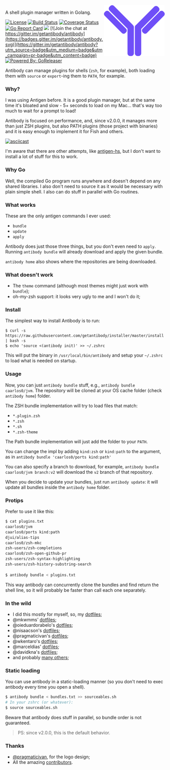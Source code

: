 <img src="logo.png" align="right" width="192px"/>

A shell plugin manager written in Golang.

[![License](https://img.shields.io/github/license/getantibody/antibody.svg?style=flat-square)](/LICENSE.md) [![Build Status](https://travis-ci.org/getantibody/antibody.svg?branch=master)](https://travis-ci.org/getantibody/antibody) [![Coverage Status](https://img.shields.io/coveralls/getantibody/antibody.svg?style=flat-square)](https://coveralls.io/github/getantibody/antibody?branch=master) [![Go Report Card](http://goreportcard.com/badge/getantibody/antibody)](http://goreportcard.com/report/getantibody/antibody) [![](https://godoc.org/github.com/getantibody/antibody?status.svg)](http://godoc.org/github.com/getantibody/antibody) [![Join the chat at https://gitter.im/getantibody/antibody](https://badges.gitter.im/getantibody/antibody.svg)](https://gitter.im/getantibody/antibody?utm_source=badge&utm_medium=badge&utm_campaign=pr-badge&utm_content=badge) [![Powered By: GoReleaser](https://img.shields.io/badge/powered%20by-goreleaser-green.svg?style=flat-square)](https://github.com/goreleaser)

Antibody can manage plugins for shells (`zsh`, for example), both loading them
with `source` or `export`-ing them to `PATH`, for example.

### Why?

I was using Antigen before. It is a good plugin manager, but at the same time
it's bloated and slow - 5+ seconds to load on my Mac... that's way too
much to wait for a prompt to load!

Antibody is focused on performance, and, since v2.0.0, it manages more than just
ZSH plugins, but also PATH plugins (those project with binaries) and it is easy
enough to implement it for Fish and others.

[![asciicast](https://asciinema.org/a/3ltopcz7dsid3iqgsg58o2sr8.png)](https://asciinema.org/a/3ltopcz7dsid3iqgsg58o2sr8)

I'm aware that there are other attempts, like
[antigen-hs](https://github.com/Tarrasch/antigen-hs), but I don't want to
install a lot of stuff for this to work.

### Why Go

Well, the compiled Go program runs anywhere and doesn't depend on any shared
libraries. I also don't need to source it as it would be necessary with
plain simple shell. I also can do stuff in parallel with Go routines.

### What works

These are the only antigen commands I ever used:

- `bundle`
- `update`
- `apply`

Antibody does just those three things, but you don't even need to `apply`.
Running `antibody bundle` will already download and apply the given bundle.

`antibody home` also shows where the repositories are being downloaded.

### What doesn't work

- The `theme` command (although most themes might just work with `bundle`);
- oh-my-zsh support: it looks very ugly to me and I won't do it;

### Install

The simplest way to install Antibody is to run:

```console
$ curl -s https://raw.githubusercontent.com/getantibody/installer/master/install | bash -s
$ echo 'source <(antibody init)' >> ~/.zshrc
```

This will put the binary in `/usr/local/bin/antibody` and setup your `~/.zshrc`
to load what is needed on startup.

### Usage

Now, you can just `antibody bundle` stuff, e.g.,
`antibody bundle caarlos0/jvm`. The repository will be cloned at
your OS cache folder (check `antibody home`) folder.

The ZSH bundle implementation will try to load files that match:

- `*.plugin.zsh`
- `*.zsh`
- `*.sh`
- `*.zsh-theme`

The Path bundle implementation will just add the folder to your `PATH`.

You can change the impl by adding `kind:zsh` or `kind:path` to the argument, as
in `antibody bundle 'caarlos0/ports kind:path'`

You can also specify a branch to download, for example,
`antibody bundle caarlos0/jvm branch:v2` will download the `v2` branch of that
repository.

When you decide to update your bundles, just run `antibody update`: it will
update all bundles inside the `antibody home` folder.

### Protips

Prefer to use it like this:

```sh
$ cat plugins.txt
caarlos0/jvm
caarlos0/ports kind:path
djui/alias-tips
caarlos0/zsh-mkc
zsh-users/zsh-completions
caarlos0/zsh-open-github-pr
zsh-users/zsh-syntax-highlighting
zsh-users/zsh-history-substring-search

$ antibody bundle < plugins.txt
```

This way antibody can concurrently clone the bundles and find return the shell
line, so it will probably be faster than call each one separately.

### In the wild

- I did this mostly for myself, so, my
[dotfiles](https://github.com/caarlos0/dotfiles);
- @mkwmms' [dotfiles](https://github.com/mkwmms/dotfiles);
- @oieduardorabelo's [dotfiles](https://github.com/oieduardorabelo/dotfiles);
- @nisaacson's [dotfiles](https://github.com/nisaacson/dotfiles);
- @pragmaticivan's [dotfiles](https://github.com/pragmaticivan/dotfiles);
- @wkentaro's [dotfiles](https://github.com/wkentaro/dotfiles);
- @marceldias' [dotfiles](https://github.com/marceldiass/dotfiles);
- @davidkna's [dotfiles](https://github.com/davidkna/dotfiles);
- and probably [many others](https://github.com/search?q=antibody&type=Code);

### Static loading

You can use antibody in a static-loading manner (so you don't need to exec
antibody every time you open a shell).

```sh
$ antibody bundle < bundles.txt >> sourceables.sh
# In your zshrc (or whatever):
$ source sourceables.sh
```

Beware that antibody does stuff in parallel, so bundle order is not guaranteed.

> PS: since v2.0.0, this is the default behavior.

### Thanks

- [@pragmaticivan](https://github.com/pragmaticivan), for the logo design;
- All the amazing [contributors](https://github.com/getantibody/antibody/graphs/contributors).

